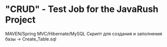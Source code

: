 # "CRUD" - Test Job for the JavaRush Project 
MAVEN/Spring MVC/Hibernate/MySQL
Скрипт для создания и заполнения базы -> Create_Table.sql
